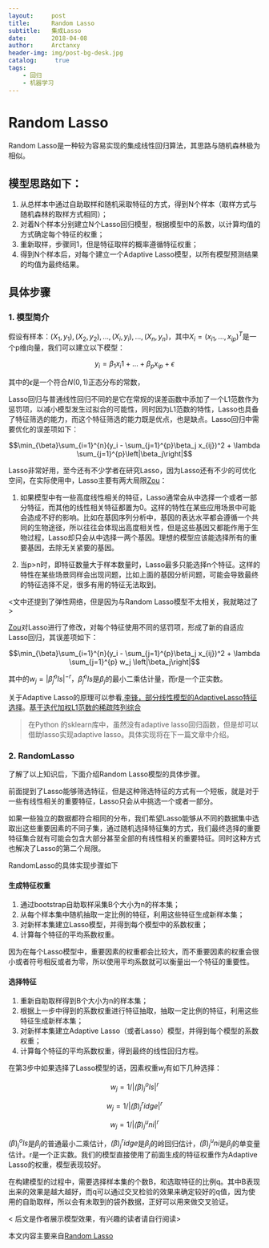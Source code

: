 ```yaml
---
layout:     post
title:      Random Lasso
subtitle:   集成Lasso
date:       2018-04-08
author:     Arctanxy
header-img: img/post-bg-desk.jpg
catalog: 	 true
tags:
    - 回归
    - 机器学习
---
```


# Random Lasso

Random Lasso是一种较为容易实现的集成线性回归算法，其思路与随机森林极为相似。

## 模型思路如下：

1. 从总样本中通过自助取样和随机采取特征的方式，得到N个样本（取样方式与随机森林的取样方式相同）；
2. 对着N个样本分别建立N个Lasso回归模型，根据模型中的系数，以计算均值的方式确定每个特征的权重；
3. 重新取样，步骤同1，但是特征取样的概率遵循特征权重；
4. 得到N个样本后，对每个建立一个Adaptive Lasso模型，以所有模型预测结果的均值为最终结果。


## 具体步骤

### 1. 模型简介

假设有样本：$(X_1,y_1),(X_2,y_2),...,(X_i,y_i),...,(X_n,y_n)$，其中$X_i = (x_{i1},...,x_{ip})^T$是一个p维向量，我们可以建立以下模型：

$$y_i = \beta_1 x_i1 + ... + \beta_p x_{ip} + \epsilon$$


其中的$\epsilon$是一个符合$N(0,1)$正态分布的常数，

Lasso回归与普通线性回归不同的是它在常规的误差函数中添加了一个L1范数作为惩罚项，以减小模型发生过拟合的可能性，同时因为L1范数的特性，Lasso也具备了特征筛选的能力，而这个特征筛选的能力既是优点，也是缺点。Lasso回归中需要优化的误差项如下：

$$\min_{\beta}\sum_{i=1}^{n}(y_i - \sum_{j=1}^{p}\beta_j x_{ij})^2 + \lambda \sum_{j=1}^{p}\left|\beta_j\right|$$

Lasso非常好用，至今还有不少学者在研究Lasso，因为Lasso还有不少的可优化空间，在实际使用中，Lasso主要有两大局限[Zou](https://mathscinet.ams.org/mathscinet-getitem?mr=2137327)：

1. 如果模型中有一些高度线性相关的特征，Lasso通常会从中选择一个或者一部分特征，而其他的线性相关特征都置为0。这样的特性在某些应用场景中可能会造成不好的影响。比如在基因序列分析中，基因的表达水平都会遵循一个共同的生物途径，所以往往会体现出高度相关性，但是这些基因又都能作用于生物过程，Lasso却只会从中选择一两个基因。理想的模型应该能选择所有的重要基因，去除无关紧要的基因。

2. 当p>n时，即特征数量大于样本数量时，Lasso最多只能选择n个特征。这样的特性在某些场景同样会出现问题，比如上面的基因分析问题，可能会导致最终的特征选择不足，很多有用的特征无法取到。


<文中还提到了弹性网络，但是因为与Random Lasso模型不太相关，我就略过了>


[Zou](https://mathscinet.ams.org/mathscinet-getitem?mr=2279469)对Lasso进行了修改，对每个特征使用不同的惩罚项，形成了新的自适应Lasso回归，其误差项如下：

$$\min_{\beta}\sum_{i=1}^{n}(y_i - \sum_{j=1}^{p}\beta_j x_{ij})^2 + \lambda \sum_{j=1}^{p} w_j \left|\beta_j\right|$$

其中的$w_j = \left| \hat{\beta}_j^ols \right|^{-r}$，$\hat{\beta}_j^ols$是$\beta_j$的最小二乘估计量，而r是一个正实数。

关于Adaptive Lasso的原理可以参看,[李锋，部分线性模型的AdaptiveLasso特征选择](http://www.oalib.com/paper/4762685#.Wslud_luYdU)。[基于迭代加权L1范数的稀疏阵列综合](https://wenku.baidu.com/view/436f16e8dd36a32d7275819f.html)


> 在Python 的sklearn库中，虽然没有adaptive lasso回归函数，但是却可以借助lasso实现adaptive lasso。具体实现将在下一篇文章中介绍。


### 2. RandomLasso

了解了以上知识后，下面介绍Random Lasso模型的具体步骤。

前面提到了Lasso能够筛选特征，但是这种筛选特征的方式有一个短板，就是对于一些有线性相关的重要特征，Lasso只会从中挑选一个或者一部分。

如果一些独立的数据都符合相同的分布，我们希望Lasso能够从不同的数据集中选取出这些重要因素的不同子集，通过随机选择特征集的方式，我们最终选择的重要特征集合就有可能会包含大部分甚至全部的有线性相关的重要特征。同时这种方式也解决了Lasso的第二个局限。

RandomLasso的具体实现步骤如下

#### 生成特征权重
1. 通过bootstrap自助取样采集B个大小为n的样本集；
2. 从每个样本集中随机抽取一定比例的特征，利用这些特征生成新样本集；
3. 对新样本集建立Lasso模型，并得到每个模型中的系数权重；
4. 计算每个特征的平均系数权重。

因为在每个Lasso模型中，重要因素的权重都会比较大，而不重要因素的权重会很小或者符号相反或者为零，所以使用平均系数就可以衡量出一个特征的重要性。

#### 选择特征
1. 重新自助取样得到B个大小为n的样本集；
2. 根据上一步中得到的系数权重进行特征抽取，抽取一定比例的特征，利用这些特征生成新样本集；
3. 对新样本集建立Adaptive Lasso（或者Lasso）模型，并得到每个模型的系数权重；
4. 计算每个特征的平均系数权重，得到最终的线性回归方程。

在第3步中如果选择了Lasso模型的话，因素权重$w_j$有如下几种选择：

$$w_j = 1/\left|\hat(\beta)_j^ols\right|^r$$

$$w_j = 1/\left|\hat(\beta)_j^ridge\right|^r$$

$$w_j = 1/\left|\hat(\beta)_j^uni\right|^r$$

$\hat(\beta)_j^ols$是$\beta_j$的普通最小二乘估计，$\hat(\beta)_j^ridge$是$\beta_j$的岭回归估计，$\hat(\beta)_j^uni$是$\beta_j$的单变量估计。r是一个正实数。我们的模型直接使用了前面生成的特征权重作为Adaptive Lasso的权重，模型表现较好。

在构建模型的过程中，需要选择样本集的个数B，和选取特征的比例q。其中B表现出来的效果是越大越好，而q可以通过交叉检验的效果来确定较好的q值，因为使用的自助取样，所以会有未取到的袋外数据，正好可以用来做交叉验证。

< 后文是作者展示模型效果，有兴趣的读者请自行阅读>


本文内容主要来自[Random Lasso](https://arxiv.org/pdf/1104.3398.pdf)